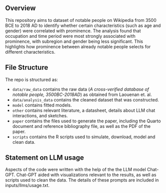 ## Overview

This repository aims to dataset of notable people on Wikipedia from 3500 BCE to 2018 AD to identify whether certain characteristics (such as age and gender) were correlated with prominence. The analysis found that occupation and time period were most strongly associated with prominence, with subregion and gender being less significant. This highlights how prominence between already notable people selects for different characteristics.


## File Structure

The repo is structured as:

-   `data/raw_data` contains the raw data (*A cross-verified database of notable people, 3500BC-2018AD*) as obtained from Laouenan et. al.
-   `data/analysis_data` contains the cleaned dataset that was constructed.
-   `model` contains fitted models. 
-   `other` contains relevant literature, a datasheet, details about LLM chat interactions, and sketches.
-   `paper` contains the files used to generate the paper, including the Quarto document and reference bibliography file, as well as the PDF of the paper. 
-   `scripts` contains the R scripts used to simulate, download, model and clean data.


## Statement on LLM usage

Aspects of the code were written with the help of the the LLM model Chat-GPT. Chat-GPT aided with visualizations relevant to the results, as well as scripts used to clean the data.  The details of these prompts are included in inputs/llms/usage.txt.
